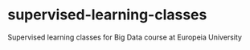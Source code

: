 # supervised-learning-classes
Supervised learning classes for Big Data course at Europeia University

